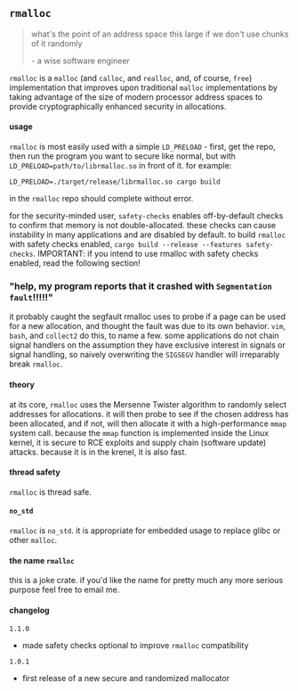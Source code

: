 ## `rmalloc`

> what's the point of an address space this large if we don't use chunks of it randomly
>
> \- a wise software engineer

`rmalloc` is a `malloc` (and `calloc`, and `realloc`, and, of course, `free`)
implementation that improves upon traditional `malloc` implementations by
taking advantage of the size of modern processor address spaces to provide
cryptographically enhanced security in allocations.

#### usage

`rmalloc` is most easily used with a simple `LD_PRELOAD` - first, get the repo,
then run the program you want to secure like normal, but with
`LD_PRELOAD=path/to/librmalloc.so` in front of it. for example:
```
LD_PRELOAD=./target/release/librmalloc.so cargo build
```
in the `rmalloc` repo should complete without error.

for the security-minded user, `safety-checks` enables off-by-default checks to
  confirm that memory is not double-allocated. these checks can cause
  instability in many applications and are disabled by default. to build
  `rmalloc` with safety checks enabled, `cargo build --release --features
  safety-checks`. IMPORTANT: if you intend to use rmalloc with safety checks
  enabled, read the following section!

### "help, my program reports that it crashed with `Segmentation fault`!!!!!"

it probably caught the segfault rmalloc uses to probe if a page can be used for
a new allocation, and thought the fault was due to its own behavior. `vim`,
`bash`, and `collect2` do this, to name a few. some applications do not
chain signal handlers on the assumption they have exclusive interest in signals
or signal handling, so naively overwriting the `SIGSEGV` handler will
irreparably break `rmalloc`.

#### theory

at its core, `rmalloc` uses the Mersenne Twister algorithm to randomly select
addresses for allocations. it will then probe to see if the chosen address has
been allocated, and if not, will then allocate it with a high-performance
`mmap` system call. because the `mmap` function is implemented inside the Linux
kernel, it is secure to RCE exploits and supply chain (software update)
attacks. because it is in the krenel, it is also fast.

#### thread safety

`rmalloc` is thread safe.

#### `no_std`

`rmalloc` is `no_std`. it is appropriate for embedded usage to replace glibc or other `malloc`.

#### the name `rmalloc`

this is a joke crate. if you'd like the name for pretty much any more serious purpose feel free to email me.

#### changelog
`1.1.0`
* made safety checks optional to improve `rmalloc` compatibility

`1.0.1`
* first release of a new secure and randomized mallocator
